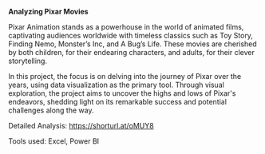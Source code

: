 **Analyzing Pixar Movies**

Pixar Animation stands as a powerhouse in the world of animated films, captivating audiences worldwide with timeless classics such as Toy Story, Finding Nemo, Monster’s Inc, and A Bug’s Life. These movies are cherished by both children, for their endearing characters, and adults, for their clever storytelling. 

In this project, the focus is on delving into the journey of Pixar over the years, using data visualization as the primary tool. Through visual exploration, the project aims to uncover the highs and lows of Pixar's endeavors, shedding light on its remarkable success and potential challenges along the way.

Detailed Analysis: https://shorturl.at/oMUY8 

Tools used: Excel, Power BI

